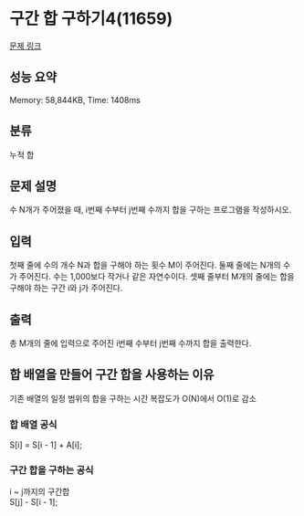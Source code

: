 # 구간 합 구하기4(11659)

[문제 링크](https://www.acmicpc.net/problem/11659)

## 성능 요약
Memory: 58,844KB, Time: 1408ms

## 분류
누적 합

## 문제 설명
수 N개가 주어졌을 때, i번째 수부터 j번째 수까지 합을 구하는 프로그램을 작성하시오.

## 입력
첫째 줄에 수의 개수 N과 합을 구해야 하는 횟수 M이 주어진다. 둘째 줄에는 N개의 수가 주어진다. 수는 1,000보다 작거나 같은 자연수이다. 셋째 줄부터 M개의 줄에는 합을 구해야 하는 구간 i와 j가 주어진다.

## 출력
총 M개의 줄에 입력으로 주어진 i번째 수부터 j번째 수까지 합을 출력한다.

## 합 배열을 만들어 구간 합을 사용하는 이유
기존 배열의 일정 범위의 합을 구하는 시간 복잡도가 O(N)에서 O(1)로 감소

### 합 배열 공식
S[i] = S[i - 1] + A[i];

### 구간 합을 구하는 공식
i ~ j까지의 구간합<br>
S[j] - S[i - 1];
